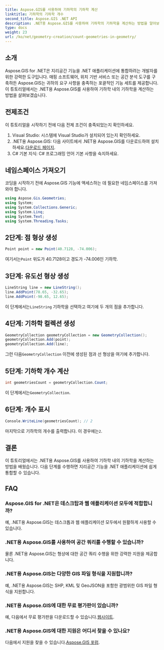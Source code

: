 ```yaml
---
title: Aspose.GIS를 사용하여 기하학의 기하학 계산
linktitle: 기하학의 기하학 개수
second_title: Aspose.GIS .NET API
description: .NET용 Aspose.GIS를 사용하여 기하학의 기하학을 계산하는 방법을 알아보세요. 개발자를 위한 코드 예제가 포함된 단계별 튜토리얼입니다.
type: docs
weight: 23
url: /ko/net/geometry-creation/count-geometries-in-geometry/
---
```

## 소개
Aspose.GIS for .NET은 지리공간 기능을 .NET 애플리케이션에 통합하려는 개발자를 위한 강력한 도구입니다. 매핑 소프트웨어, 위치 기반 서비스 또는 공간 분석 도구를 구축하든 Aspose.GIS는 귀하의 요구 사항을 충족하는 포괄적인 기능 세트를 제공합니다. 이 튜토리얼에서는 .NET용 Aspose.GIS를 사용하여 기하학 내의 기하학을 계산하는 방법을 살펴보겠습니다.
## 전제조건
이 튜토리얼을 시작하기 전에 다음 전제 조건이 충족되었는지 확인하세요.
1. Visual Studio: 시스템에 Visual Studio가 설치되어 있는지 확인하세요.
2. .NET용 Aspose.GIS: 다음 사이트에서 .NET용 Aspose.GIS를 다운로드하여 설치하세요.[다운로드 페이지](https://releases.aspose.com/gis/net/).
3. C# 기본 지식: C# 프로그래밍 언어 기본 사항을 숙지하세요.

## 네임스페이스 가져오기
코딩을 시작하기 전에 Aspose.GIS 기능에 액세스하는 데 필요한 네임스페이스를 가져와야 합니다.

```csharp
using Aspose.Gis.Geometries;
using System;
using System.Collections.Generic;
using System.Linq;
using System.Text;
using System.Threading.Tasks;
```

## 2단계: 점 형상 생성
```csharp
Point point = new Point(40.7128, -74.006);
```
 여기서는`Point` 위도가 40.7128이고 경도가 -74.006인 기하학.
## 3단계: 유도선 형상 생성
```csharp
LineString line = new LineString();
line.AddPoint(78.65, -32.65);
line.AddPoint(-98.65, 12.65);
```
 이 단계에서는`LineString` 기하학을 선택하고 여기에 두 개의 점을 추가합니다.
## 4단계: 기하학 컬렉션 생성
```csharp
GeometryCollection geometryCollection = new GeometryCollection();
geometryCollection.Add(point);
geometryCollection.Add(line);
```
 그런 다음`GeometryCollection` 이전에 생성된 점과 선 형상을 여기에 추가합니다.
## 5단계: 기하학 개수 계산
```csharp
int geometriesCount = geometryCollection.Count;
```
 이 단계에서는`GeometryCollection`.
## 6단계: 개수 표시
```csharp
Console.WriteLine(geometriesCount); // 2
```
 마지막으로 기하학의 개수를 출력합니다. 이 경우에는`2`.

## 결론
이 튜토리얼에서는 .NET용 Aspose.GIS를 사용하여 기하학 내의 기하학을 계산하는 방법을 배웠습니다. 다음 단계를 수행하면 지리공간 기능을 .NET 애플리케이션에 쉽게 통합할 수 있습니다.
## FAQ
### Aspose.GIS for .NET은 데스크탑과 웹 애플리케이션 모두에 적합합니까?
예, .NET용 Aspose.GIS는 데스크톱과 웹 애플리케이션 모두에서 원활하게 사용할 수 있습니다.
### .NET용 Aspose.GIS를 사용하여 공간 쿼리를 수행할 수 있습니까?
물론 .NET용 Aspose.GIS는 형상에 대한 공간 쿼리 수행을 위한 강력한 지원을 제공합니다.
### .NET용 Aspose.GIS는 다양한 GIS 파일 형식을 지원합니까?
예, .NET용 Aspose.GIS는 SHP, KML 및 GeoJSON을 포함한 광범위한 GIS 파일 형식을 지원합니다.
### .NET용 Aspose.GIS에 대한 무료 평가판이 있습니까?
 예, 다음에서 무료 평가판을 다운로드할 수 있습니다.[웹사이트](https://releases.aspose.com/).
### .NET용 Aspose.GIS에 대한 지원은 어디서 찾을 수 있나요?
 다음에서 지원을 찾을 수 있습니다.[Aspose.GIS 포럼](https://forum.aspose.com/c/gis/33).